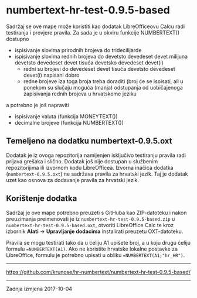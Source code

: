 # numbertext-hr-test-0.9.5-based

Sadržaj se ove mape može koristiti kao dodatak LibreOfficeovu Calcu radi testiranja i provjere pravila. Za sada je u okviru funkcije NUMBERTEXT() dostupno

- ispisivanje slovima prirodnih brojeva do tridecilijarde
- ispisivanje slovima rednih brojeva do devetsto devedeset devet milijuna devetsto devedeset devet tisuća devetsko devedeset devet(i)
  - redni su brojevi do devedeset devet tisuća devetsto devedeset devet(i) napisani dobro
  - redne brojeve iza toga broja treba doraditi (broj će se ispisati, ali u ponekom su slučaju moguća (manja) odstupanja od uobičajenoga zapisivanja rednih brojeva u hrvatskome jeziku 

a potrebno je još napraviti

- ispisivanje valuta (funkcija MONEYTEXT())
- decimalne brojeve (funkcija NUMBERTEXT())

## Temeljeno na dodatku numbertext-0.9.5.oxt

Dodatak je iz ovoga repozitorija namijenjen isključivo testiranju pravila radi prijava grešaka i slično. Dodatak još nije dostupan u službenim repozitorijima ili izvornom kodu LibreOfficea. Izvorna inačica dodatka (`numbertext-0.9.5.oxt`) ne sadržava pravila za hrvatski jezik. Taj je dodatak uzet kao osnova za dodavanje pravila za hrvatski jezik.


## Korištenje dodatka

Sadržaj je ove mape potrebno preuzeti s GitHuba kao ZIP-datoteku i nakon preuzimanja preimenovati je iz `numbertext-hr-test-0.9.5-based.zip` u `numbertext-hr-test-0.9.5-based.oxt`, otvoriti LibreOffice Calc te kroz izbornik **Alati** → **Upravljanje dodacima** instalirati preuzetu OXT-datoteku.

Pravila se mogu testirati tako da u ćeliju A1 upišete broj, a u koju drugu ćeliju formulu `=NUMBERTEXT(A1)`. Ako ne koristite hrvatske lokalne postavke za LibreOffice, formulu je potrebno upisati u obliku `=NUMBERTEXT(A1;"hr_HR")`.

---

https://github.com/krunose/hr-numbertext/numbertext-hr-test-0.9.5-based/

---

Zadnja izmjena 2017-10-04
